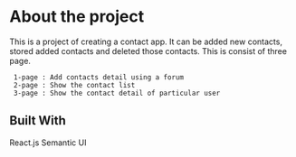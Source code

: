 # About the project

This is a project of creating a contact app. 
It can be added new contacts, stored added contacts and deleted those contacts. This is consist of three page.
     
     1-page : Add contacts detail using a forum
     2-page : Show the contact list
     3-page : Show the contact detail of particular user

## Built With

React.js
Semantic UI

